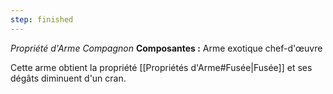 ```yaml
---
step: finished
---
```

_Propriété d'Arme Compagnon_
__Composantes :__ Arme exotique chef-d'œuvre

Cette arme obtient la propriété [[Propriétés d'Arme#Fusée|Fusée]] et ses dégâts diminuent d'un cran.